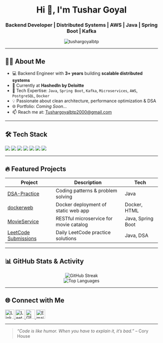 <h1 align="center">Hi 👋, I'm Tushar Goyal</h1>
<h3 align="center">Backend Developer | Distributed Systems | AWS | Java | Spring Boot | Kafka</h3>

<p align="center">
  <img src="https://komarev.com/ghpvc/?username=tushargoyalbtp&label=Profile%20views&color=0e75b6&style=for-the-badge" alt="tushargoyalbtp" />
</p>

---

## 🧑‍💻 About Me

- 💻 Backend Engineer with **3+ years** building **scalable distributed systems**
- 🏢 Currently at **HashedIn by Deloitte**
- 🔧 Tech Expertise: `Java`, `Spring Boot`, `Kafka`, `Microservices`, `AWS`, `PostgreSQL`, `Docker`
- 💡 Passionate about clean architecture, performance optimization & DSA
- 🌐 Portfolio: _Coming Soon..._
- 📫 Reach me at: [Tushargoyalbtp2000@gmail.com](mailto:Tushargoyalbtp2000@gmail.com)

---

## 🛠️ Tech Stack

<p align="left">
  <img src="https://img.shields.io/badge/Java-ED8B00?style=for-the-badge&logo=openjdk&logoColor=white" />
  <img src="https://img.shields.io/badge/Spring_Boot-6DB33F?style=for-the-badge&logo=springboot&logoColor=white" />
  <img src="https://img.shields.io/badge/Kafka-231F20?style=for-the-badge&logo=apachekafka&logoColor=white" />
  <img src="https://img.shields.io/badge/PostgreSQL-316791?style=for-the-badge&logo=postgresql&logoColor=white" />
  <img src="https://img.shields.io/badge/AWS-FF9900?style=for-the-badge&logo=amazonaws&logoColor=white" />
  <img src="https://img.shields.io/badge/Docker-2496ED?style=for-the-badge&logo=docker&logoColor=white" />
  <img src="https://img.shields.io/badge/Git-F05032?style=for-the-badge&logo=git&logoColor=white" />
</p>

---

## 🔥 Featured Projects

| Project | Description | Tech |
|--------|-------------|------|
| [DSA-Practice](https://github.com/tushargoyalbtp/DSA-Practice) | Coding patterns & problem solving | Java |
| [dockerweb](https://github.com/tushargoyalbtp/dockerweb) | Docker deployment of static web app | Docker, HTML |
| [MovieService](https://github.com/tushargoyalbtp/MovieService) | RESTful microservice for movie catalog | Java, Spring Boot |
| [LeetCode Submissions](https://github.com/tushargoyalbtp/leetcode_submissions) | Daily LeetCode practice solutions | Java, DSA |

---

## 📊 GitHub Stats & Activity

<p align="center">
  <img src="https://github-readme-streak-stats.herokuapp.com/?user=tushargoyalbtp&theme=radical" alt="GitHub Streak" />
  <br/>
  <img src="https://github-readme-stats.vercel.app/api/top-langs?username=tushargoyalbtp&layout=compact&theme=radical" alt="Top Languages" />
</p>

---

## 🌐 Connect with Me

<p align="left">
  <a href="https://www.linkedin.com/in/tushar-goyal2000" target="blank">
    <img src="https://cdn-icons-png.flaticon.com/512/174/174857.png" alt="LinkedIn" height="30" width="30" />
  </a>
  <a href="https://leetcode.com/tushar_G13" target="blank">
    <img src="https://upload.wikimedia.org/wikipedia/commons/1/19/LeetCode_logo_black.png" alt="LeetCode" height="30" width="30" />
  </a>
  <a href="https://auth.geeksforgeeks.org/user/tushargoyal3/" target="blank">
    <img src="https://upload.wikimedia.org/wikipedia/commons/4/43/GeeksforGeeks.svg" alt="GFG" height="30" width="30" />
  </a>
  <a href="mailto:Tushargoyalbtp2000@gmail.com">
    <img src="https://cdn-icons-png.flaticon.com/512/732/732200.png" alt="Email" height="30" width="30" />
  </a>
</p>

---

> _“Code is like humor. When you have to explain it, it’s bad.”_ – Cory House
